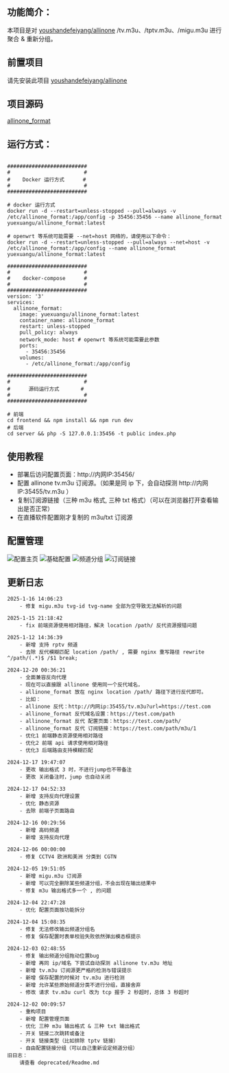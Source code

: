 ## 功能简介：
本项目是对 [youshandefeiyang/allinone](https://hub.docker.com/r/youshandefeiyang/allinone) /tv.m3u、/tptv.m3u、/migu.m3u 进行聚合 & 重新分组。

## 前置项目
请先安装此项目 [youshandefeiyang/allinone](https://hub.docker.com/r/youshandefeiyang/allinone)

## 项目源码
[allinone_format](https://github.com/FanchangWang/allinone_format)

## 运行方式：
```shell

##########################
#                        #
#    Docker 运行方式      #
#                        #
##########################

# docker 运行方式
docker run -d --restart=unless-stopped --pull=always -v /etc/allinone_format:/app/config -p 35456:35456 --name allinone_format yuexuangu/allinone_format:latest

# openwrt 等系统可能需要 --net=host 网络的，请使用以下命令：
docker run -d --restart=unless-stopped --pull=always --net=host -v /etc/allinone_format:/app/config --name allinone_format yuexuangu/allinone_format:latest

##########################
#                        #
#    docker-compose      #
#                        #
##########################
version: '3'
services:
  allinone_format:
    image: yuexuangu/allinone_format:latest
    container_name: allinone_format
    restart: unless-stopped
    pull_policy: always
    network_mode: host # openwrt 等系统可能需要此参数
    ports:
      - 35456:35456
    volumes:
      - /etc/allinone_format:/app/config

##########################
#                        #
#      源码运行方式       #
#                        #
##########################

# 前端
cd frontend && npm install && npm run dev
# 后端
cd server && php -S 127.0.0.1:35456 -t public index.php

```

## 使用教程
- 部署后访问配置页面：http://内网IP:35456/
- 配置 allinone tv.m3u 订阅源。（如果是同 ip 下，会自动探测 http://内网IP:35455/tv.m3u ）
- 复制订阅源链接（三种 m3u 格式, 三种 txt 格式）（可以在浏览器打开查看输出是否正常）
- 在直播软件配置刚才复制的 m3u/txt 订阅源

## 配置管理
![配置主页](./images/config1.png)
![基础配置](./images/config2.png)
![频道分组](./images/config3.png)
![订阅链接](./images/config4.png)

## 更新日志
```text
2025-1-16 14:06:23
    - 修复 migu.m3u tvg-id tvg-name 全部为空导致无法解析的问题

2025-1-15 21:18:42
    - fix 前端资源使用相对路径，解决 location /path/ 反代资源报错问题

2025-1-12 14:36:39
    - 新增 支持 rptv 频道
    - 去除 反代模糊匹配 location /path/ , 需要 nginx 重写路径 rewrite ^/path/(.*)$ /$1 break;

2024-12-20 00:36:21
    - 全面兼容反向代理
    - 现在可以直接跟 allinone 使用同一个反代域名，
    - allinone_format 放在 nginx location /path/ 路径下进行反代即可。
    - 比如：
    - allinone 反代：http://内网ip:35455/tv.m3u?url=https://test.com
    - allinone_format 反代域名设置：https://test.com/path
    - allinone_format 反代 配置页面：https://test.com/path/
    - allinone_format 反代 订阅链接：https://test.com/path/m3u/1
    - 优化1 前端静态资源使用相对路径
    - 优化2 前端 api 请求使用相对路径
    - 优化3 后端路由支持模糊匹配

2024-12-17 19:47:07
    - 更改 输出格式 3 时，不进行jump也不带备注
    - 更改 关闭备注时，jump 也自动关闭

2024-12-17 04:52:33
    - 新增 支持反向代理设置
    - 优化 静态资源
    - 去除 前端子页面路由

2024-12-16 00:29:56
    - 新增 高码频道
    - 新增 支持反向代理

2024-12-06 00:00:00
    - 修复 CCTV4 欧洲和美洲 分类到 CGTN

2024-12-05 19:51:05
    - 新增 migu.m3u 订阅源
    - 新增 可以完全删除某些频道分组，不会出现在输出结果中
    - 修复 m3u 输出格式多一个 , 的问题

2024-12-04 22:47:28
    - 优化 配置页面按功能拆分

2024-12-04 15:08:35
    - 修复 无法修改输出频道分组名
    - 修复 保存配置时表单校验失败依然弹出模态框提示

2024-12-03 02:48:55
    - 修复 输出频道分组拖动位置bug
    - 新增 再同 ip/域名 下尝试自动探测 allinone tv.m3u 地址
    - 新增 tv.m3u 订阅源更严格的检测与错误提示
    - 新增 保存配置的时候对 tv.m3u 进行检测
    - 新增 允许某些原始频道分类不进行分组，直接舍弃
    - 修改 请求 tv.m3u curl 改为 tcp 握手 2 秒超时，总体 3 秒超时

2024-12-02 00:09:57
    - 重构项目
    - 新增 配置管理页面
    - 优化 三种 m3u 输出格式 & 三种 txt 输出格式
    - 开关 链接二次跳转或备注
    - 开关 链接类型（比如排除 tptv 链接）
    - 自由配置链接分组（可以自己重新设定频道分组）
旧日志：
    请查看 deprecated/Readme.md
```
